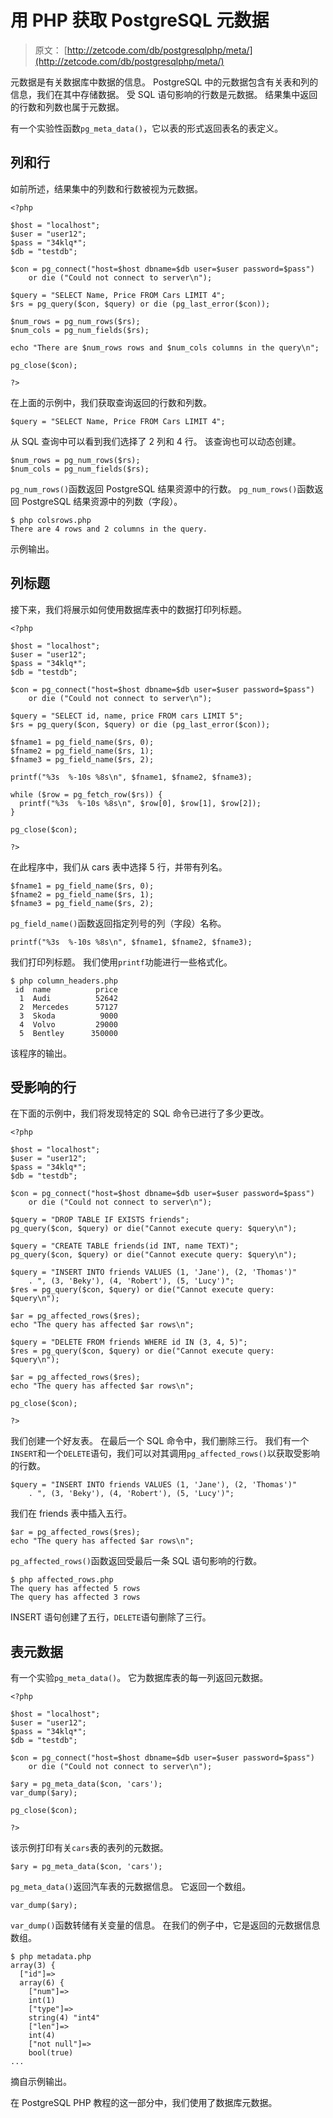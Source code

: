 # 用 PHP 获取 PostgreSQL 元数据

> 原文： [http://zetcode.com/db/postgresqlphp/meta/](http://zetcode.com/db/postgresqlphp/meta/)

元数据是有关数据库中数据的信息。 PostgreSQL 中的元数据包含有关表和列的信息，我们在其中存储数据。 受 SQL 语句影响的行数是元数据。 结果集中返回的行数和列数也属于元数据。

有一个实验性函数`pg_meta_data()`，它以表的形式返回表名的表定义。

## 列和行

如前所述，结果集中的列数和行数被视为元数据。

```
<?php 

$host = "localhost"; 
$user = "user12"; 
$pass = "34klq*"; 
$db = "testdb"; 

$con = pg_connect("host=$host dbname=$db user=$user password=$pass")
    or die ("Could not connect to server\n"); 

$query = "SELECT Name, Price FROM Cars LIMIT 4"; 
$rs = pg_query($con, $query) or die (pg_last_error($con)); 

$num_rows = pg_num_rows($rs);
$num_cols = pg_num_fields($rs);

echo "There are $num_rows rows and $num_cols columns in the query\n";

pg_close($con); 

?>

```

在上面的示例中，我们获取查询返回的行数和列数。

```
$query = "SELECT Name, Price FROM Cars LIMIT 4"; 

```

从 SQL 查询中可以看到我们选择了 2 列和 4 行。 该查询也可以动态创建。

```
$num_rows = pg_num_rows($rs);
$num_cols = pg_num_fields($rs);

```

`pg_num_rows()`函数返回 PostgreSQL 结果资源中的行数。 `pg_num_rows()`函数返回 PostgreSQL 结果资源中的列数（字段）。

```
$ php colsrows.php
There are 4 rows and 2 columns in the query.

```

示例输出。

## 列标题

接下来，我们将展示如何使用数据库表中的数据打印列标题。

```
<?php 

$host = "localhost"; 
$user = "user12"; 
$pass = "34klq*"; 
$db = "testdb"; 

$con = pg_connect("host=$host dbname=$db user=$user password=$pass")
    or die ("Could not connect to server\n"); 

$query = "SELECT id, name, price FROM cars LIMIT 5"; 
$rs = pg_query($con, $query) or die (pg_last_error($con)); 

$fname1 = pg_field_name($rs, 0);
$fname2 = pg_field_name($rs, 1);
$fname3 = pg_field_name($rs, 2);

printf("%3s  %-10s %8s\n", $fname1, $fname2, $fname3);

while ($row = pg_fetch_row($rs)) {
  printf("%3s  %-10s %8s\n", $row[0], $row[1], $row[2]);
}

pg_close($con); 

?>

```

在此程序中，我们从 cars 表中选择 5 行，并带有列名。

```
$fname1 = pg_field_name($rs, 0);
$fname2 = pg_field_name($rs, 1);
$fname3 = pg_field_name($rs, 2);

```

`pg_field_name()`函数返回指定列号的列（字段）名称。

```
printf("%3s  %-10s %8s\n", $fname1, $fname2, $fname3);

```

我们打印列标题。 我们使用`printf`功能进行一些格式化。

```
$ php column_headers.php 
 id  name          price
  1  Audi          52642
  2  Mercedes      57127
  3  Skoda          9000
  4  Volvo         29000
  5  Bentley      350000

```

该程序的输出。

## 受影响的行

在下面的示例中，我们将发现特定的 SQL 命令已进行了多少更改。

```
<?php 

$host = "localhost"; 
$user = "user12"; 
$pass = "34klq*"; 
$db = "testdb"; 

$con = pg_connect("host=$host dbname=$db user=$user password=$pass")
    or die ("Could not connect to server\n"); 

$query = "DROP TABLE IF EXISTS friends"; 
pg_query($con, $query) or die("Cannot execute query: $query\n");

$query = "CREATE TABLE friends(id INT, name TEXT)"; 
pg_query($con, $query) or die("Cannot execute query: $query\n");

$query = "INSERT INTO friends VALUES (1, 'Jane'), (2, 'Thomas')"
    . ", (3, 'Beky'), (4, 'Robert'), (5, 'Lucy')"; 
$res = pg_query($con, $query) or die("Cannot execute query: $query\n");

$ar = pg_affected_rows($res);
echo "The query has affected $ar rows\n";

$query = "DELETE FROM friends WHERE id IN (3, 4, 5)";
$res = pg_query($con, $query) or die("Cannot execute query: $query\n");

$ar = pg_affected_rows($res);
echo "The query has affected $ar rows\n";

pg_close($con);

?>

```

我们创建一个好友表。 在最后一个 SQL 命令中，我们删除三行。 我们有一个`INSERT`和一个`DELETE`语句，我们可以对其调用`pg_affected_rows()`以获取受影响的行数。

```
$query = "INSERT INTO friends VALUES (1, 'Jane'), (2, 'Thomas')"
    . ", (3, 'Beky'), (4, 'Robert'), (5, 'Lucy')"; 

```

我们在 friends 表中插入五行。

```
$ar = pg_affected_rows($res);
echo "The query has affected $ar rows\n";

```

`pg_affected_rows()`函数返回受最后一条 SQL 语句影响的行数。

```
$ php affected_rows.php
The query has affected 5 rows
The query has affected 3 rows

```

INSERT 语句创建了五行，`DELETE`语句删除了三行。

## 表元数据

有一个实验`pg_meta_data()`。 它为数据库表的每一列返回元数据。

```
<?php 

$host = "localhost"; 
$user = "user12"; 
$pass = "34klq*"; 
$db = "testdb"; 

$con = pg_connect("host=$host dbname=$db user=$user password=$pass")
    or die ("Could not connect to server\n"); 

$ary = pg_meta_data($con, 'cars');
var_dump($ary);

pg_close($con); 

?>

```

该示例打印有关`cars`表的表列的元数据。

```
$ary = pg_meta_data($con, 'cars');

```

`pg_meta_data()`返回汽车表的元数据信息。 它返回一个数组。

```
var_dump($ary);

```

`var_dump()`函数转储有关变量的信息。 在我们的例子中，它是返回的元数据信息数组。

```
$ php metadata.php
array(3) {
  ["id"]=>
  array(6) {
    ["num"]=>
    int(1)
    ["type"]=>
    string(4) "int4"
    ["len"]=>
    int(4)
    ["not null"]=>
    bool(true)
...

```

摘自示例输出。

在 PostgreSQL PHP 教程的这一部分中，我们使用了数据库元数据。